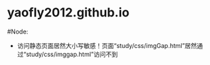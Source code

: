 # yaofly2012.github.io
#Node:
+ 访问静态页面居然大小写敏感！页面“study/css/imgGap.html”居然通过“study/css/imggap.html”访问不到
